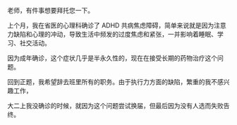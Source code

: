 老师，有件事想要拜托您一下。

上个月，我在省医的心理科确诊了 ADHD 共病焦虑障碍，简单来说就是因为注意力缺陷和心理的冲动，导致生活中频发的过度焦虑和紧张，一并影响着睡眠、学习、社交活动。

因为成年确诊，这个症状几乎是半永久性的，现在在接受长期的药物治疗这个问题。

回到正题，我希望辞去班里所有的职务。由于执行力方面的缺陷，繁重的我不感兴趣工作，

大二上我没确诊的时候，就因为这个问题尝试换届，但最后因为没有人选而失败告终。